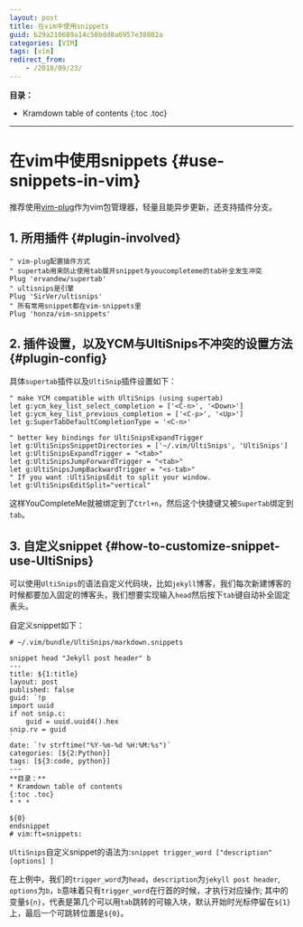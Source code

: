 ```yaml
---
layout: post
title: 在vim中使用snippets
guid: b29a210689a14c58bdd8a6957e38802a
categories: [VIM]
tags: [vim]
redirect_from:
    - /2018/09/23/
---
```

**目录：**
* Kramdown table of contents
{:toc .toc}
* * * 

# 在vim中使用snippets {#use-snippets-in-vim}
推荐使用[vim-plug](https://github.com/junegunn/vim-plug)作为vim包管理器，轻量且能异步更新，还支持插件分支。

## 1. 所用插件  {#plugin-involved}

```vim
" vim-plug配置插件方式
" supertab用来防止使用tab展开snippet与youcompleteme的tab补全发生冲突
Plug 'ervandew/supertab'
" ultisnips是引擎
Plug 'SirVer/ultisnips'
" 所有常用snippet都在vim-snippets里
Plug 'honza/vim-snippets'
```

## 2. 插件设置，以及YCM与UltiSnips不冲突的设置方法  {#plugin-config}
具体`supertab`插件以及`UltiSnip`插件设置如下：
```vim
" make YCM compatible with UltiSnips (using supertab)
let g:ycm_key_list_select_completion = ['<C-n>', '<Down>']
let g:ycm_key_list_previous_completion = ['<C-p>', '<Up>']
let g:SuperTabDefaultCompletionType = '<C-n>'

" better key bindings for UltiSnipsExpandTrigger
let g:UltiSnipsSnippetDirectories = ['~/.vim/UltiSnips', 'UltiSnips']
let g:UltiSnipsExpandTrigger = "<tab>"
let g:UltiSnipsJumpForwardTrigger = "<tab>"
let g:UltiSnipsJumpBackwardTrigger = "<s-tab>"
" If you want :UltiSnipsEdit to split your window.
let g:UltiSnipsEditSplit="vertical"
```

这样YouCompleteMe就被绑定到了`Ctrl+n`，然后这个快捷键又被`SuperTab`绑定到`tab`。

## 3.  自定义snippet {#how-to-customize-snippet-use-UltiSnips}
可以使用`UltiSnips`的语法自定义代码块，比如`jekyll`博客，我们每次新建博客的时候都要加入固定的博客头，我们想要实现输入`head`然后按下`tab`键自动补全固定表头。

自定义snippet如下：
```vim
# ~/.vim/bundle/UltiSnips/markdown.snippets 

snippet head "Jekyll post header" b
---
title: ${1:title}
layout: post
published: false
guid: `!p
import uuid
if not snip.c:
    guid = uuid.uuid4().hex
snip.rv = guid
`
date: `!v strftime("%Y-%m-%d %H:%M:%s")`
categories: [${2:Python}]
tags: [${3:code, python}]
---
**目录：**
* Kramdown table of contents
{:toc .toc}
* * * 

${0}
endsnippet
# vim:ft=snippets:

```

`UltiSnips`自定义snippet的语法为:`snippet trigger_word ["description" [options] ]`

在上例中，我们的`trigger_word`为`head`，`description`为`jekyll post header`, `options`为`b`，`b`意味着只有`trigger_word`在行首的时候，才执行对应操作; 其中的变量`${n}`，代表是第几个可以用`tab`跳转的可输入块，默认开始时光标停留在`${1}`上，最后一个可跳转位置是`${0}`。


